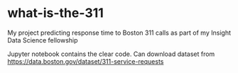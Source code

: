 # what-is-the-311
My project predicting response time to Boston 311 calls as part of my Insight Data Science fellowship

Jupyter notebook contains the clear code. Can download dataset from https://data.boston.gov/dataset/311-service-requests
